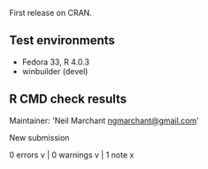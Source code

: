 First release on CRAN.

## Test environments
* Fedora 33, R 4.0.3
* winbuilder (devel)

## R CMD check results

Maintainer: 'Neil Marchant <ngmarchant@gmail.com>'
  
  New submission

0 errors v | 0 warnings v | 1 note x

